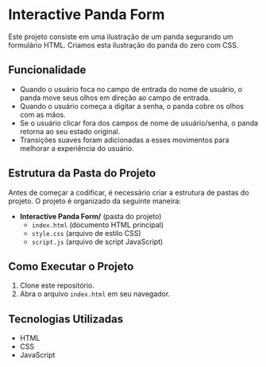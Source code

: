 # Interactive Panda Form

Este projeto consiste em uma ilustração de um panda segurando um formulário HTML. Criamos esta ilustração do panda do zero com CSS.

## Funcionalidade

- Quando o usuário foca no campo de entrada do nome de usuário, o panda move seus olhos em direção ao campo de entrada.
- Quando o usuário começa a digitar a senha, o panda cobre os olhos com as mãos.
- Se o usuário clicar fora dos campos de nome de usuário/senha, o panda retorna ao seu estado original.
- Transições suaves foram adicionadas a esses movimentos para melhorar a experiência do usuário.

## Estrutura da Pasta do Projeto

Antes de começar a codificar, é necessário criar a estrutura de pastas do projeto. O projeto é organizado da seguinte maneira:

- **Interactive Panda Form/** (pasta do projeto)
  - `index.html` (documento HTML principal)
  - `style.css` (arquivo de estilo CSS)
  - `script.js` (arquivo de script JavaScript)

## Como Executar o Projeto

1. Clone este repositório.
2. Abra o arquivo `index.html` em seu navegador.

## Tecnologias Utilizadas

- HTML
- CSS
- JavaScript



















